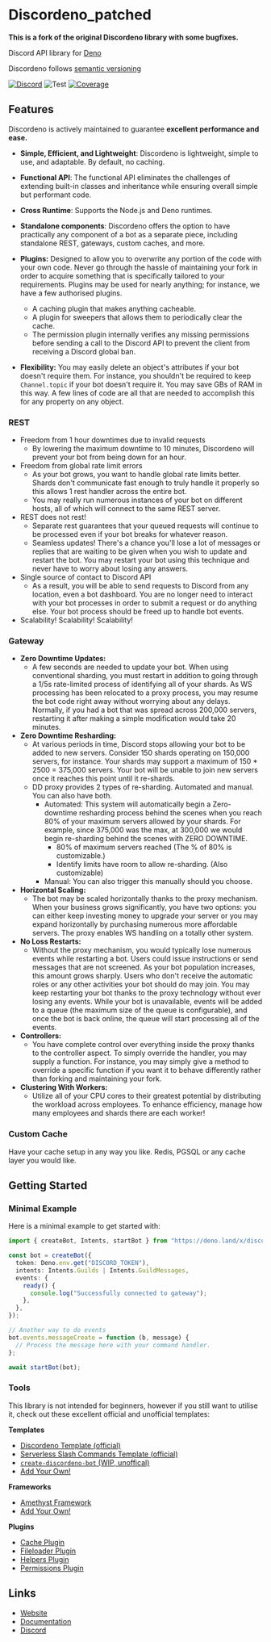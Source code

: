 # Discordeno_patched

**This is a fork of the original Discordeno library with some bugfixes.**

Discord API library for [Deno](https://deno.land)

Discordeno follows [semantic versioning](https://semver.org/)

[![Discord](https://img.shields.io/discord/785384884197392384?color=7289da&logo=discord&logoColor=dark)](https://discord.com/invite/5vBgXk3UcZ)
![Test](https://github.com/Macil/discordeno/workflows/Test/badge.svg)
[![Coverage](https://img.shields.io/codecov/c/gh/Macil/discordeno)](https://codecov.io/gh/Macil/discordeno)

## Features

Discordeno is actively maintained to guarantee **excellent performance and ease.**

- **Simple, Efficient, and Lightweight**: Discordeno is lightweight, simple to use, and adaptable. By default, no
  caching.
- **Functional API**: The functional API eliminates the challenges of extending built-in classes and inheritance while
  ensuring overall simple but performant code.
- **Cross Runtime**: Supports the Node.js and Deno runtimes.
- **Standalone components**: Discordeno offers the option to have practically any component of a bot as a separate
  piece, including standalone REST, gateways, custom caches, and more.
- **Plugins:** Designed to allow you to overwrite any portion of the code with your own code. Never go through the
  hassle of maintaining your fork in order to acquire something that is specifically tailored to your requirements.
  Plugins may be used for nearly anything; for instance, we have a few authorised plugins.

  - A caching plugin that makes anything cacheable.
  - A plugin for sweepers that allows them to periodically clear the cache.
  - The permission plugin internally verifies any missing permissions before sending a call to the Discord API to
    prevent the client from receiving a Discord global ban.

- **Flexibility:** You may easily delete an object's attributes if your bot doesn't require them. For instance, you
  shouldn't be required to keep `Channel.topic` if your bot doesn't require it. You may save GBs of RAM in this way. A
  few lines of code are all that are needed to accomplish this for any property on any object.

### REST

- Freedom from 1 hour downtimes due to invalid requests
  - By lowering the maximum downtime to 10 minutes, Discordeno will prevent your bot from being down for an hour.
- Freedom from global rate limit errors
  - As your bot grows, you want to handle global rate limits better. Shards don't communicate fast enough to truly
    handle it properly so this allows 1 rest handler across the entire bot.
  - You may really run numerous instances of your bot on different hosts, all of which will connect to the same REST
    server.
- REST does not rest!
  - Separate rest guarantees that your queued requests will continue to be processed even if your bot breaks for
    whatever reason.
  - Seamless updates! There's a chance you'll lose a lot of messages or replies that are waiting to be given when you
    wish to update and restart the bot. You may restart your bot using this technique and never have to worry about
    losing any answers.
- Single source of contact to Discord API
  - As a result, you will be able to send requests to Discord from any location, even a bot dashboard. You are no longer
    need to interact with your bot processes in order to submit a request or do anything else. Your bot process should
    be freed up to handle bot events.
- Scalability! Scalability! Scalability!

### Gateway

- **Zero Downtime Updates:**
  - A few seconds are needed to update your bot. When using conventional sharding, you must restart in addition to going
    through a 1/5s rate-limited process of identifying all of your shards. As WS processing has been relocated to a
    proxy process, you may resume the bot code right away without worrying about any delays. Normally, if you had a bot
    that was spread across 200,000 servers, restarting it after making a simple modification would take 20 minutes.
- **Zero Downtime Resharding:**
  - At various periods in time, Discord stops allowing your bot to be added to new servers. Consider 150 shards
    operating on 150,000 servers, for instance. Your shards may support a maximum of 150 \* 2500 = 375,000 servers. Your
    bot will be unable to join new servers once it reaches this point until it re-shards.
  - DD proxy provides 2 types of re-sharding. Automated and manual. You can also have both.
    - Automated: This system will automatically begin a Zero-downtime resharding process behind the scenes when you
      reach 80% of your maximum servers allowed by your shards. For example, since 375,000 was the max, at 300,000 we
      would begin re-sharding behind the scenes with ZERO DOWNTIME.
      - 80% of maximum servers reached (The % of 80% is customizable.)
      - Identify limits have room to allow re-sharding. (Also customizable)
    - Manual: You can also trigger this manually should you choose.
- **Horizontal Scaling:**
  - The bot may be scaled horizontally thanks to the proxy mechanism. When your business grows significantly, you have
    two options: you can either keep investing money to upgrade your server or you may expand horizontally by purchasing
    numerous more affordable servers. The proxy enables WS handling on a totally other system.
- **No Loss Restarts:**
  - Without the proxy mechanism, you would typically lose numerous events while restarting a bot. Users could issue
    instructions or send messages that are not screened. As your bot population increases, this amount grows sharply.
    Users who don't receive the automatic roles or any other activities your bot should do may join. You may keep
    restarting your bot thanks to the proxy technology without ever losing any events. While your bot is unavailable,
    events will be added to a queue (the maximum size of the queue is configurable), and once the bot is back online,
    the queue will start processing all of the events.
- **Controllers:**
  - You have complete control over everything inside the proxy thanks to the controller aspect. To simply override the
    handler, you may supply a function. For instance, you may simply give a method to override a specific function if
    you want it to behave differently rather than forking and maintaining your fork.
- **Clustering With Workers:**
  - Utilize all of your CPU cores to their greatest potential by distributing the workload across employees. To enhance
    efficiency, manage how many employees and shards there are each worker!

### Custom Cache

Have your cache setup in any way you like. Redis, PGSQL or any cache layer you would like.

## Getting Started

### Minimal Example

Here is a minimal example to get started with:

```typescript
import { createBot, Intents, startBot } from "https://deno.land/x/discordeno_patched/mod.ts";

const bot = createBot({
  token: Deno.env.get("DISCORD_TOKEN"),
  intents: Intents.Guilds | Intents.GuildMessages,
  events: {
    ready() {
      console.log("Successfully connected to gateway");
    },
  },
});

// Another way to do events
bot.events.messageCreate = function (b, message) {
  // Process the message here with your command handler.
};

await startBot(bot);
```

### Tools

This library is not intended for beginners, however if you still want to utilise it, check out these excellent official
and unofficial templates:

**Templates**

- [Discordeno Template (official)](https://github.com/discordeno/discordeno/tree/main/template)
- [Serverless Slash Commands Template (official)](https://github.com/discordeno/serverless-deno-deploy-template)
- [`create-discordeno-bot` (WIP, unoffical)](https://github.com/Reboot-Codes/create-discordeno-bot/)
- [Add Your Own!](https://github.com/discordeno/discordeno/pulls)

**Frameworks**

- [Amethyst Framework](https://github.com/AmethystFramework/framework)
- [Add Your Own!](https://github.com/discordeno/discordeno/pulls)

**Plugins**

- [Cache Plugin](plugins/cache)
- [Fileloader Plugin](plugins/fileloader)
- [Helpers Plugin](plugins/helpers)
- [Permissions Plugin](plugins/permissions)

## Links

- [Website](https://discordeno.mod.land)
- [Documentation](https://doc.deno.land/https/deno.land/x/discordeno/mod.ts)
- [Discord](https://discord.com/invite/5vBgXk3UcZ)

